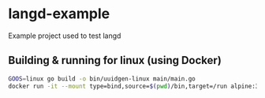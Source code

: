 # langd-example

Example project used to test langd

## Building & running for linux (using Docker)

``` sh
GOOS=linux go build -o bin/uuidgen-linux main/main.go
docker run -it --mount type=bind,source=$(pwd)/bin,target=/run alpine:3.7 /run/uuidgen-linux generate
```
